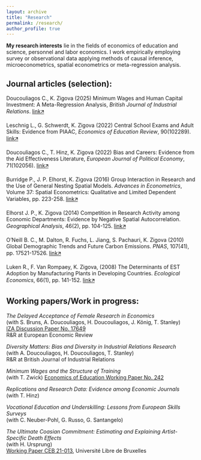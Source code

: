 ```yaml
---
layout: archive
title: "Research"
permalink: /research/
author_profile: true
---
```


**My research interests** lie in the fields of economics of education and science, personnel and labor economics.
I work empirically employing survey or observational data applying methods of causal inference, microeconometrics, spatial econometrics or meta-regression analysis.


## Journal articles (selection):

Doucouliagos C., K. Zigova (2025) Minimum Wages and Human Capital Investment: A Meta-Regression Analysis, _British Journal of Industrial Relations_.
[link<span>&#129133;</span>](http://doi.org/10.1111/bjir.12881)

Leschnig L., G. Schwerdt, K. Zigova (2022) Central School Exams and Adult Skills: Evidence from PIAAC, _Economics of Education Review_, 90(102289).
[link<span>&#129133;</span>](https://doi.org/10.1016/j.econedurev.2022.102289)

Doucouliagos C., T. Hinz, K. Zigova (2022) Bias and Careers: Evidence from the Aid Effectiveness Literature, _European Journal of Political Economy_, 71(102056). 
[link<span>&#129133;</span>](https://doi.org/10.1016/j.ejpoleco.2021.102056)

Burridge P., J. P. Elhorst, K. Zigova (2016) Group Interaction in Research and the Use of General Nesting Spatial Models. _Advances in Econometrics_, Volume 37: Spatial Econometrics: Qualitative and Limited Dependent Variables, pp. 223-258.
[link<span>&#129133;</span>](https://doi.org/10.1108/S0731-905320160000037016)

Elhorst J. P., K. Zigova (2014) Competition in Research Activity among Economic Departments: Evidence by Negative Spatial Autocorrelation. _Geographical Analysis_, 46(2), pp. 104-125.
[link<span>&#129133;</span>](https://doi.org/10.1111/gean.12031)

O’Neill B. C., M. Dalton, R. Fuchs, L. Jiang, S. Pachauri, K. Zigova (2010) Global Demographic Trends and Future Carbon Emissions. _PNAS_, 107(41), pp. 17521-17526.
[link<span>&#129133;</span>](https://doi.org/10.1073/pnas.1004581107)

Luken R., F. Van Rompaey, K. Zigova, (2008) The Determinants of EST Adoption by  Manufacturing Plants in Developing Countries. _Ecological Economics_, 66(1), pp. 141-152.
[link<span>&#129133;</span>](https://doi.org/10.1016/j.ecolecon.2007.08.015)


## Working papers/Work in progress:

_The Delayed Acceptance of Female Research in Economics_  
(with S. Bruns, A. Doucouliagos, H. Doucouliagos, J. König, T. Stanley)  
[IZA Discussion Paper No. 17649](https://docs.iza.org/dp17649.pdf)  
R&R at European Economic Review

_Diversity Matters: Bias and Diversity in Industrial Relations Research_  
(with A. Doucouliagos, H. Doucouliagos, T. Stanley)  
R&R at British Journal of Industrial Relations

_Minimum Wages and the Structure of Training_  
(with T. Zwick)
[Economics of Education Working Paper No. 242](http://repec.business.uzh.ch/RePEc/iso/leadinghouse/0242_lhwpaper.pdf) 

_Replications and Research Data: Evidence among Economic Journals_  
(with T. Hinz)  

_Vocational Education and Underskilling: Lessons from European Skills Surveys_  
(with C. Neuber-Pohl, G. Russo, G. Santangelo)

_The Ultimate Coasian Commitment: Estimating and Explaining Artist-Specific Death Effects_  
(with H. Ursprung)  
[Working Paper CEB 21-013](https://dipot.ulb.ac.be/dspace/bitstream/2013/328534/3/wp21013.pdf), Université Libre de Bruxelles
